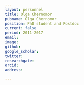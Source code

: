 ```yaml
---
layout: personnel
title: Olga Chernomor
pubname: Olga Chernomor
position: PhD student and Postdoc
current: false
period: 2011-2017
email: 
image: 
github: 
google_scholar: 
twitter: 
researchgate: 
orcid: 
address: 

---
```

